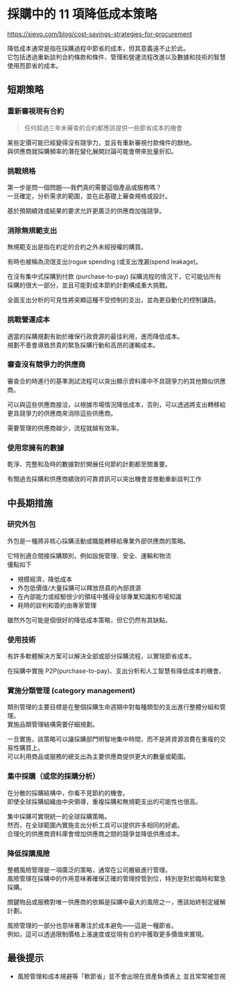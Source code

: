 # 採購中的 11 項降低成本策略

https://sievo.com/blog/cost-savings-strategies-for-procurement

降低成本通常是指在採購過程中節省的成本，但其意義遠不止於此。\
它包括透過重新談判合約條款和條件、管理和營運流程改進以及數據和技術的智慧使用而節省的成本。

## 短期策略

### 重新審視現有合約

> 任何超過三年未審查的合約都應該提供一些節省成本的機會

某些定價可能已經變得沒有競爭力，並且有重新審視付款條件的餘地。\
與供應商就採購頻率的潛在變化展開討論可能會帶來批量折扣。

### 挑戰規格

第一步是問一個問題──我們真的需要這個產品或服務嗎？\
一旦確定，分析需求的範圍，並在此基礎上審查規格或設計。

基於預期績效或結果的要求允許更廣泛的供應商加強競爭。

### 消除無規範支出

無規範支出是指在約定的合約之外未經授權的購買。

有時也被稱為流氓支出(rogue spending )或支出洩漏(spend leakage)。

在沒有集中式採購到付款 (purchase-to-pay) 採購流程的情況下，它可能佔所有採購的很大一部分，並且可能對成本節約計劃構成重大挑戰。

全面支出分析的可見性將突顯這種不受控制的支出，並為更自動化的控制讓路。

### 挑戰營運成本

適當的採購規劃有助於確保行政資源的最佳利用，進而降低成本。\
規劃不善會導致昂貴的緊急採購行動和高昂的運輸成本。

### 審查沒有競爭力的供應商

審查合約時進行的基準測試流程可以突出顯示資料庫中不具競爭力的其他類似供應商。

可以與這些供應商接洽，以根據市場情況降低成本，否則，可以透過將支出轉移給更具競爭力的供應商來消除這些供應商。

需要管理的供應商越少，流程就越有效率。

### 使用您擁有的數據

乾淨、完整和及時的數據對於開展任何節約計劃都至關重要。

有關過去採購和供應商績效的可靠資訊可以突出機會並推動重新談判工作

## 中長期措施

### 研究外包

外包是一種將非核心採購活動或職能轉移給專業外部供應商的策略。

它特別適合間接採購類別，例如設施管理、安全、運輸和物流\
優點如下

- 規模經濟，降低成本
- 外包低價值/大量採購可以釋放昂貴的內部資源
- 在內部能力或經驗很少的領域中獲得全球專業知識和市場知識
- 耗時的談判和簽約由專家管理

雖然外包可能是個很好的降低成本策略，但它仍然有其缺點。

### 使用技術

有許多軟體解決方案可以解決全部或部分採購流程，以實現節省成本。

在採購中實施 P2P(purchase-to-pay)、支出分析和人工智慧有降低成本的機會。

### 實施分類管理 (category management)

類別管理的主要目標是在整個採購生命週期中對每種類型的支出進行整體分組和管理。\
實施品類管理結構需要仔細規劃。

一旦實施，該策略可以讓採購部門明智地集中時間，而不是將資源浪費在重複的交易性購買上。\
可以利用商品或服務的總支出為主要供應商提供更大的數量或範圍。

### 集中採購（或您的採購分析）

在分散的採購結構中，你看不見節約的機會。\
即使全球採購組織由中央領導，重複採購和無規範支出的可能性也很高。

集中採購可實現統一的全球採購策略。\
然而，在全球範圍內實施支出分析工具可以提供許多相同的好處。\
合理化的供應商資料庫會增加供應商之間的競爭並降低供應成本。

### 降低採購風險

整體風險管理是一項廣泛的策略，通常在公司層級進行管理。\
風險管理在採購中的作用意味著確保正確的管理控管到位，特別是對於臨時和緊急採購。

關鍵物品或服務對唯一供應商的依賴是採購中最大的風險之一，應該始終制定緩解計劃。

風險管理的一部分也意味著專注於成本避免——這是一種節省。\
例如，這可以透過限制價格上漲速度或從現有合約中獲取更多價值來實現。

## 最後提示

- 風險管理和成本規避等「軟節省」並不會出現在資產負債表上 並且常常被忽視